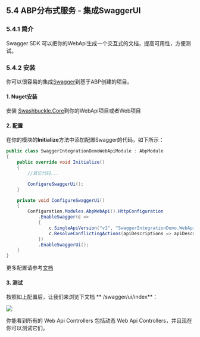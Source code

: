 ## 5.4 ABP分布式服务 - 集成SwaggerUI

### 5.4.1 简介
Swagger SDK 可以把你的WebApi生成一个交互式的文档，提高可用性，方便测试。

### 5.4.2 安装
你可以很容易的集成[Swagger](http://swagger.io/)到基于ABP创建的项目。

#### 1. Nuget安装

安装 [Swashbuckle.Core](https://www.nuget.org/packages/Swashbuckle.Core/)到你的WebApi项目或者Web项目

#### 2. 配置

在你的模块的**Initialize**方法中添加配置Swagger的代码，如下所示：

```csharp
public class SwaggerIntegrationDemoWebApiModule : AbpModule
{
    public override void Initialize()
    {
        //其它代码...

        ConfigureSwaggerUi();
    }

    private void ConfigureSwaggerUi()
    {
        Configuration.Modules.AbpWebApi().HttpConfiguration
            .EnableSwagger(c =>
            {
                c.SingleApiVersion("v1", "SwaggerIntegrationDemo.WebApi");
                c.ResolveConflictingActions(apiDescriptions => apiDescriptions.First());
            })
            .EnableSwaggerUi();
    }
}
```

更多配置请参考[文档](https://github.com/domaindrivendev/Swashbuckle)

#### 3. 测试
按照如上配置后，让我们来浏览下文档 ** /swagger/ui/index**：


![](Abp/images/5.4.1.png)

你能看到所有的 Web Api Controllers 包括动态 Web Api Controllers，并且现在你可以测试它们。 


